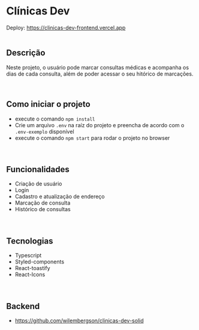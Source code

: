 # Clínicas Dev
Deploy: https://clinicas-dev-frontend.vercel.app
</br></br>

## Descrição
<p>Neste projeto, o usuário pode marcar consultas médicas e acompanha os dias de cada consulta, além de poder acessar o seu hitórico de marcações.</p>
</br>

## Como iniciar o projeto
- execute o comando ```npm install```
- Crie um arquivo ```.env``` na raíz do projeto e preencha de acordo com o ```.env-exemplo``` disponível
- execute o comando ```npm start``` para rodar o projeto no browser
</br></br></br>

## Funcionalidades
- Criação de usuário
- Login
- Cadastro e atualização de endereço
- Marcação de consulta
- Histórico de consultas
</br></br></br>


## Tecnologias
- Typescript
- Styled-components
- React-toastify
- React-Icons
</br></br></br>

## Backend
- https://github.com/wilembergson/clinicas-dev-solid
